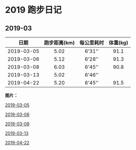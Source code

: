 # 2019 跑步日记

## 2019-03

|    日期    | 跑步距离(km) | 每公里耗时 | 体重(kg) |
| :--------: | :----------: | :--------: | :------: |
| 2019-03-05 |     5.02     |   6'31''   |   91.1   |
| 2019-03-06 |     5.12     |   6'28''   |   91.3   |
| 2019-03-08 |     6.03     |   6'45''   |   90.8   |
| 2019-03-13 |     5.02     |   6'46''   |          |
| 2019-04-22 |     5.20     |   6'45''   |   91.5   |

**图片：**

[2019-03-05](./pictures/run-20190305.png)

[2019-03-06](./pictures/run-20190306.png)

[2019-03-08](./pictures/run-20190308.jpeg)

[2019-03-13](./pictures/run-20190313.jpeg)

[2019-04-22](./pictures/run-20190422.jpeg)




